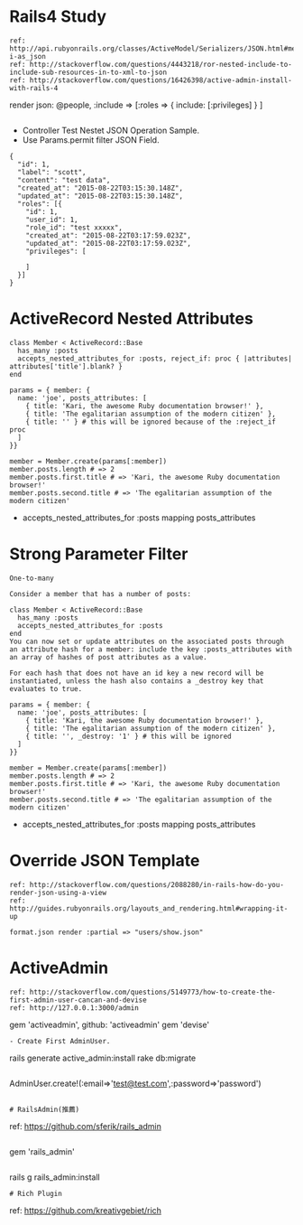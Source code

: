 # Rails4 Study
~~~
ref: http://api.rubyonrails.org/classes/ActiveModel/Serializers/JSON.html#method-i-as_json
ref: http://stackoverflow.com/questions/4443218/ror-nested-include-to-include-sub-resources-in-to-xml-to-json
ref: http://stackoverflow.com/questions/16426398/active-admin-install-with-rails-4
~~~
render json: @people, :include => [:roles => { include: [:privileges] } ]
~~~
~~~
- Controller Test Nestet JSON Operation Sample.
- Use Params.permit filter JSON Field.
~~~
{
  "id": 1,
  "label": "scott",
  "content": "test data",
  "created_at": "2015-08-22T03:15:30.148Z",
  "updated_at": "2015-08-22T03:15:30.148Z",
  "roles": [{
    "id": 1,
    "user_id": 1,
    "role_id": "test xxxxx",
    "created_at": "2015-08-22T03:17:59.023Z",
    "updated_at": "2015-08-22T03:17:59.023Z",
    "privileges": [

    ]
  }]
}
~~~

# ActiveRecord Nested Attributes
~~~
class Member < ActiveRecord::Base
  has_many :posts
  accepts_nested_attributes_for :posts, reject_if: proc { |attributes| attributes['title'].blank? }
end

params = { member: {
  name: 'joe', posts_attributes: [
    { title: 'Kari, the awesome Ruby documentation browser!' },
    { title: 'The egalitarian assumption of the modern citizen' },
    { title: '' } # this will be ignored because of the :reject_if proc
  ]
}}

member = Member.create(params[:member])
member.posts.length # => 2
member.posts.first.title # => 'Kari, the awesome Ruby documentation browser!'
member.posts.second.title # => 'The egalitarian assumption of the modern citizen'
~~~
- accepts_nested_attributes_for :posts mapping posts_attributes

# Strong Parameter Filter
~~~
One-to-many

Consider a member that has a number of posts:

class Member < ActiveRecord::Base
  has_many :posts
  accepts_nested_attributes_for :posts
end
You can now set or update attributes on the associated posts through an attribute hash for a member: include the key :posts_attributes with an array of hashes of post attributes as a value.

For each hash that does not have an id key a new record will be instantiated, unless the hash also contains a _destroy key that evaluates to true.

params = { member: {
  name: 'joe', posts_attributes: [
    { title: 'Kari, the awesome Ruby documentation browser!' },
    { title: 'The egalitarian assumption of the modern citizen' },
    { title: '', _destroy: '1' } # this will be ignored
  ]
}}

member = Member.create(params[:member])
member.posts.length # => 2
member.posts.first.title # => 'Kari, the awesome Ruby documentation browser!'
member.posts.second.title # => 'The egalitarian assumption of the modern citizen'
~~~
- accepts_nested_attributes_for :posts mapping posts_attributes

# Override JSON Template
~~~
ref: http://stackoverflow.com/questions/2088280/in-rails-how-do-you-render-json-using-a-view
ref: http://guides.rubyonrails.org/layouts_and_rendering.html#wrapping-it-up
~~~
~~~
format.json render :partial => "users/show.json"
~~~

# ActiveAdmin
~~~
ref: http://stackoverflow.com/questions/5149773/how-to-create-the-first-admin-user-cancan-and-devise
ref: http://127.0.0.1:3000/admin
~~~
gem 'activeadmin', github: 'activeadmin'
gem 'devise'
~~~
- Create First AdminUser.
~~~
rails generate active_admin:install 
rake db:migrate
~~~
~~~
AdminUser.create!(:email=>'test@test.com',:password=>'password')
~~~

# RailsAdmin(推薦)
~~~
ref: https://github.com/sferik/rails_admin
~~~
~~~
gem 'rails_admin'
~~~
~~~
rails g rails_admin:install
~~~
# Rich Plugin
~~~
ref: https://github.com/kreativgebiet/rich
~~~
